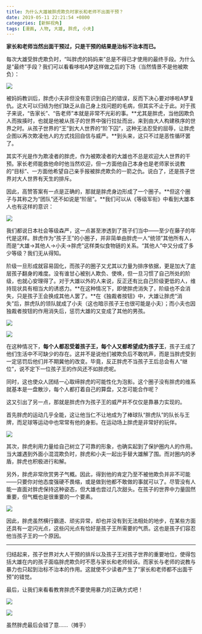 ```yaml
---
title: 为什么大雄被胖虎欺负时家长和老师不出面干预？
date: 2019-05-11 22:21:54 +0800
categories: [新鲜视角]
tags: [漫画, 人物, 大雄, 胖虎, 小夫]
---
```



**家长和老师当然出面干预过，只是干预的结果是治标不治本而已。**

每次大雄受胖虎欺负时，“叫胖虎的妈妈来”总是不得已才使用的最终手段。为什么是“最终”手段？我们可以看看哆啦A梦这样做之后的下场（当然情景不是他被欺负）：

![](https://pica.zhimg.com/80/v2-2376992a8123a4743c185e1bb7965c25_1440w.jpg?source=1940ef5c)

被妈妈教训后，胖虎小夫非但没有意识到自己的错误，反而下决心要对哆啦A梦复仇。这大可以归结为他们缺乏从自己身上找问题的毛病，但其实不止于此。对于孩子来说，“告家长”、“告老师”本就是非常不光彩的事。**尤其是胖虎，当他因欺负人而挨揍时，也就是他被从孩子的世界中强行拉扯而出，来到由大人构建秩序的世界之时。从孩子世界的“王”到大人世界的“阶下囚”，这种无法忍受的屈辱，让胖虎企图以再次欺凌他人的方式找回自信与威严。**到头来，这只不过是恶性循环罢了。

其实不光是作为欺凌者的胖虎，作为被欺凌者的大雄也不总是欢迎大人世界的干预。家长老师能救他命时他当然欢迎，但一方面他自己本身也是老师家长说教的“目标”、一方面他希望自己亲手报被胖虎欺负的一箭之仇。说白了，还是孩子世界对大人世界有天生的排斥。
<br/>

因此，高赞答案有一点是正确的，那就是胖虎身边形成了一个圈子。**但这个圈子与其称之为“团队”还不如说是“阶层”。**我们可以从《等级军衔》中看到大雄本人也有这样的意识：

![](https://pica.zhimg.com/80/v2-9ae3e00a316a9e48b45fb0e1e0443be9_1440w.jpg?source=1940ef5c)

我们都说日本社会等级森严，这一点甚至渗透到了孩子们当中——至少在藤子的年代是这样。胖虎作为“孩子王”的小圈子，并非简单由胖虎一人“统领”其他所有人，而是“大雄->其他人->小夫->胖虎”这样类似食物链的关系。“其他人”中又分成了多少等级？我们无从得知。

阶级一旦形成就容易固化，而孩子的圈子又尤其以力量为排序依据，更是加大了底层孩子翻身的难度。没有谁甘心被别人欺负、使唤，但一旦习惯了自己所处的阶级，也就心安理得了。对于大雄以外的人来说，反正还有比自己阶级更低的人，维持现状具有相当大的诱惑力。**在这种情况下，即使胖虎消失了，阶级也不会消失，只是孩子王会换成其他人罢了。**在《独裁者按钮》中，大雄让胖虎“消失”后，胖虎队的领队就成了小夫（这也暗示孩子王也很可能是小夫）；而小夫也因独裁者按钮的作用消失后，惩罚大雄的又变成了其他的男孩。

![](https://pic4.zhimg.com/80/v2-489a671afe409e8768fe60b782dc23c0_1440w.jpg?source=1940ef5c)

![](https://pic1.zhimg.com/80/v2-3859cceeea3dfcff2acb8a6630033a8b_1440w.jpg?source=1940ef5c)

在这种情况下，**每个人都忍受着孩子王，每个人又都希望成为孩子王**，孩子王成了他们生活中不可缺少的存在。这并不是说他们被欺负后不敢吭声，而是当胖虎受到一定惩罚后他们并不期冀他的改变。毕竟，反正胖虎不当孩子王后总会有人“继位”，说不定下一位孩子王的作风还不如胖虎呢。

同时，这也使众人团结一心取缔胖虎的可能性化为泡影。这个圈子没有胖虎的维系就基本是一盘散沙，每个人都打着自己的算盘，又怎可能合作呢？
<br/>

这又引出了另一点，那就是胖虎作为孩子王的威严并不仅仅是靠暴力实现的。

首先胖虎的运动几乎全能，这让他当仁不让地成为了棒球队“胖虎队”的队长与王牌，而足球等运动中也常常有他的身影。在运动场上胖虎是非常好的玩伴。

![](https://picx.zhimg.com/80/v2-acf30efc4aeebaa538955ded3d083a2e_1440w.jpg?source=1940ef5c)

其次，胖虎利用力量给自己树立了可靠的形象，也确实起到了保护圈内人的作用。当大雄遇到外面小混混欺负时，胖虎和小夫一起出手替大雄解了围。而对圈内的矛盾，胖虎也积极进行和解。

另外，胖虎非常欣赏男子气概。因此，得到他的肯定乃至不被他欺负并非不可能——只要你对他态度强硬不畏缩，或是做到他都不敢做的事就可以了。尽管没有人能一直面对胖虎保持这种姿态，但大雄也尝过几次甜头。在孩子的世界中力量固然重要，但气概也是很重要的一个要素。

![](https://pica.zhimg.com/80/v2-414d4ded29735604f50c0264efe2b74f_1440w.jpg?source=1940ef5c)

因此，胖虎虽然横行霸道、顽劣异常，却也并没有到无法相处的地步，在某些方面还具有一定闪光点，这些闪光点有恰好是孩子王所需要的气质。这也是孩子们容忍他当孩子王的一个原因。

---

归结起来，孩子世界对大人干预的排斥以及孩子王对孩子世界的重要地位，使得包括大雄在内的孩子面临胖虎欺负时不愿与家长和老师倾诉。而家长与老师的说教与暴力也只起到治标不治本的作用。这就使不少读者产生了“家长和老师都不出面干预”的错觉。

最后，让我们来看看教育胖虎不要使用暴力的正确方式吧！

![](https://picx.zhimg.com/80/v2-c2157a36ca7e8eff856a6aefab799277_1440w.jpg?source=1940ef5c)

![](https://pic2.zhimg.com/80/v2-9020ecebc2ae01a7f4d87c60a58056a8_1440w.jpg?source=1940ef5c)

虽然胖虎最后会错了意……（摊手）